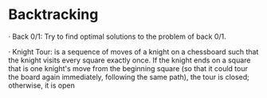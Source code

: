 # Backtracking

· Back 0/1: Try to find optimal solutions to the problem of back 0/1.

· Knight Tour: is a sequence of moves of a knight on a chessboard such that 
the knight visits every square exactly once. If the knight ends on a square 
that is one knight's move from the beginning square (so that it could tour the 
board again immediately, following the same path), the tour is closed; otherwise, it is open
